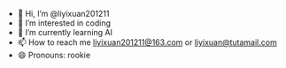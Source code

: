 - 👋 Hi, I’m @liyixuan201211
- 👀 I’m interested in coding
- 🌱 I’m currently learning AI
- 📫 How to reach me liyixuan201211@163.com or liyixuan@tutamail.com
- 😄 Pronouns: rookie
<!---
liyixuan201211/liyixuan201211 is a ✨ special ✨ repository because its `README.md` (this file) appears on your GitHub profile.
You can click the Preview link to take a look at your changes.
--->

